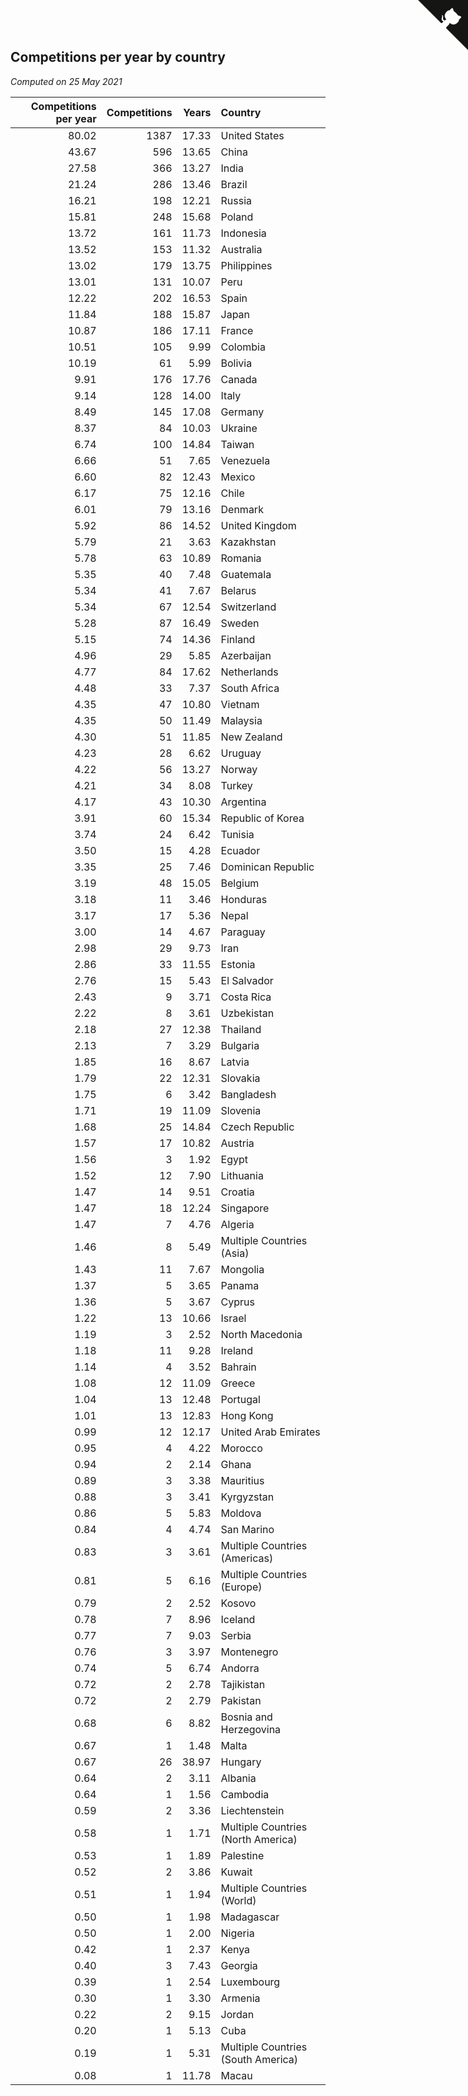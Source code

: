 ## Competitions per year by country

*Computed on 25 May 2021*

| Competitions per year | Competitions | Years | Country |
| ---: | ---: | ---: | :--- |
| 80.02 | 1387 | 17.33 | United States |
| 43.67 | 596 | 13.65 | China |
| 27.58 | 366 | 13.27 | India |
| 21.24 | 286 | 13.46 | Brazil |
| 16.21 | 198 | 12.21 | Russia |
| 15.81 | 248 | 15.68 | Poland |
| 13.72 | 161 | 11.73 | Indonesia |
| 13.52 | 153 | 11.32 | Australia |
| 13.02 | 179 | 13.75 | Philippines |
| 13.01 | 131 | 10.07 | Peru |
| 12.22 | 202 | 16.53 | Spain |
| 11.84 | 188 | 15.87 | Japan |
| 10.87 | 186 | 17.11 | France |
| 10.51 | 105 | 9.99 | Colombia |
| 10.19 | 61 | 5.99 | Bolivia |
| 9.91 | 176 | 17.76 | Canada |
| 9.14 | 128 | 14.00 | Italy |
| 8.49 | 145 | 17.08 | Germany |
| 8.37 | 84 | 10.03 | Ukraine |
| 6.74 | 100 | 14.84 | Taiwan |
| 6.66 | 51 | 7.65 | Venezuela |
| 6.60 | 82 | 12.43 | Mexico |
| 6.17 | 75 | 12.16 | Chile |
| 6.01 | 79 | 13.16 | Denmark |
| 5.92 | 86 | 14.52 | United Kingdom |
| 5.79 | 21 | 3.63 | Kazakhstan |
| 5.78 | 63 | 10.89 | Romania |
| 5.35 | 40 | 7.48 | Guatemala |
| 5.34 | 41 | 7.67 | Belarus |
| 5.34 | 67 | 12.54 | Switzerland |
| 5.28 | 87 | 16.49 | Sweden |
| 5.15 | 74 | 14.36 | Finland |
| 4.96 | 29 | 5.85 | Azerbaijan |
| 4.77 | 84 | 17.62 | Netherlands |
| 4.48 | 33 | 7.37 | South Africa |
| 4.35 | 47 | 10.80 | Vietnam |
| 4.35 | 50 | 11.49 | Malaysia |
| 4.30 | 51 | 11.85 | New Zealand |
| 4.23 | 28 | 6.62 | Uruguay |
| 4.22 | 56 | 13.27 | Norway |
| 4.21 | 34 | 8.08 | Turkey |
| 4.17 | 43 | 10.30 | Argentina |
| 3.91 | 60 | 15.34 | Republic of Korea |
| 3.74 | 24 | 6.42 | Tunisia |
| 3.50 | 15 | 4.28 | Ecuador |
| 3.35 | 25 | 7.46 | Dominican Republic |
| 3.19 | 48 | 15.05 | Belgium |
| 3.18 | 11 | 3.46 | Honduras |
| 3.17 | 17 | 5.36 | Nepal |
| 3.00 | 14 | 4.67 | Paraguay |
| 2.98 | 29 | 9.73 | Iran |
| 2.86 | 33 | 11.55 | Estonia |
| 2.76 | 15 | 5.43 | El Salvador |
| 2.43 | 9 | 3.71 | Costa Rica |
| 2.22 | 8 | 3.61 | Uzbekistan |
| 2.18 | 27 | 12.38 | Thailand |
| 2.13 | 7 | 3.29 | Bulgaria |
| 1.85 | 16 | 8.67 | Latvia |
| 1.79 | 22 | 12.31 | Slovakia |
| 1.75 | 6 | 3.42 | Bangladesh |
| 1.71 | 19 | 11.09 | Slovenia |
| 1.68 | 25 | 14.84 | Czech Republic |
| 1.57 | 17 | 10.82 | Austria |
| 1.56 | 3 | 1.92 | Egypt |
| 1.52 | 12 | 7.90 | Lithuania |
| 1.47 | 14 | 9.51 | Croatia |
| 1.47 | 18 | 12.24 | Singapore |
| 1.47 | 7 | 4.76 | Algeria |
| 1.46 | 8 | 5.49 | Multiple Countries (Asia) |
| 1.43 | 11 | 7.67 | Mongolia |
| 1.37 | 5 | 3.65 | Panama |
| 1.36 | 5 | 3.67 | Cyprus |
| 1.22 | 13 | 10.66 | Israel |
| 1.19 | 3 | 2.52 | North Macedonia |
| 1.18 | 11 | 9.28 | Ireland |
| 1.14 | 4 | 3.52 | Bahrain |
| 1.08 | 12 | 11.09 | Greece |
| 1.04 | 13 | 12.48 | Portugal |
| 1.01 | 13 | 12.83 | Hong Kong |
| 0.99 | 12 | 12.17 | United Arab Emirates |
| 0.95 | 4 | 4.22 | Morocco |
| 0.94 | 2 | 2.14 | Ghana |
| 0.89 | 3 | 3.38 | Mauritius |
| 0.88 | 3 | 3.41 | Kyrgyzstan |
| 0.86 | 5 | 5.83 | Moldova |
| 0.84 | 4 | 4.74 | San Marino |
| 0.83 | 3 | 3.61 | Multiple Countries (Americas) |
| 0.81 | 5 | 6.16 | Multiple Countries (Europe) |
| 0.79 | 2 | 2.52 | Kosovo |
| 0.78 | 7 | 8.96 | Iceland |
| 0.77 | 7 | 9.03 | Serbia |
| 0.76 | 3 | 3.97 | Montenegro |
| 0.74 | 5 | 6.74 | Andorra |
| 0.72 | 2 | 2.78 | Tajikistan |
| 0.72 | 2 | 2.79 | Pakistan |
| 0.68 | 6 | 8.82 | Bosnia and Herzegovina |
| 0.67 | 1 | 1.48 | Malta |
| 0.67 | 26 | 38.97 | Hungary |
| 0.64 | 2 | 3.11 | Albania |
| 0.64 | 1 | 1.56 | Cambodia |
| 0.59 | 2 | 3.36 | Liechtenstein |
| 0.58 | 1 | 1.71 | Multiple Countries (North America) |
| 0.53 | 1 | 1.89 | Palestine |
| 0.52 | 2 | 3.86 | Kuwait |
| 0.51 | 1 | 1.94 | Multiple Countries (World) |
| 0.50 | 1 | 1.98 | Madagascar |
| 0.50 | 1 | 2.00 | Nigeria |
| 0.42 | 1 | 2.37 | Kenya |
| 0.40 | 3 | 7.43 | Georgia |
| 0.39 | 1 | 2.54 | Luxembourg |
| 0.30 | 1 | 3.30 | Armenia |
| 0.22 | 2 | 9.15 | Jordan |
| 0.20 | 1 | 5.13 | Cuba |
| 0.19 | 1 | 5.31 | Multiple Countries (South America) |
| 0.08 | 1 | 11.78 | Macau |


<a href="https://github.com/jonatanklosko/wca_statistics" class="github-corner" aria-label="View source on Github"><svg width="80" height="80" viewBox="0 0 250 250" style="fill:#151513; color:#fff; position: absolute; top: 0; border: 0; right: 0;" aria-hidden="true"><path d="M0,0 L115,115 L130,115 L142,142 L250,250 L250,0 Z"></path><path d="M128.3,109.0 C113.8,99.7 119.0,89.6 119.0,89.6 C122.0,82.7 120.5,78.6 120.5,78.6 C119.2,72.0 123.4,76.3 123.4,76.3 C127.3,80.9 125.5,87.3 125.5,87.3 C122.9,97.6 130.6,101.9 134.4,103.2" fill="currentColor" style="transform-origin: 130px 106px;" class="octo-arm"></path><path d="M115.0,115.0 C114.9,115.1 118.7,116.5 119.8,115.4 L133.7,101.6 C136.9,99.2 139.9,98.4 142.2,98.6 C133.8,88.0 127.5,74.4 143.8,58.0 C148.5,53.4 154.0,51.2 159.7,51.0 C160.3,49.4 163.2,43.6 171.4,40.1 C171.4,40.1 176.1,42.5 178.8,56.2 C183.1,58.6 187.2,61.8 190.9,65.4 C194.5,69.0 197.7,73.2 200.1,77.6 C213.8,80.2 216.3,84.9 216.3,84.9 C212.7,93.1 206.9,96.0 205.4,96.6 C205.1,102.4 203.0,107.8 198.3,112.5 C181.9,128.9 168.3,122.5 157.7,114.1 C157.9,116.9 156.7,120.9 152.7,124.9 L141.0,136.5 C139.8,137.7 141.6,141.9 141.8,141.8 Z" fill="currentColor" class="octo-body"></path></svg></a><style>.github-corner:hover .octo-arm{animation:octocat-wave 560ms ease-in-out}@keyframes octocat-wave{0%,100%{transform:rotate(0)}20%,60%{transform:rotate(-25deg)}40%,80%{transform:rotate(10deg)}}@media (max-width:500px){.github-corner:hover .octo-arm{animation:none}.github-corner .octo-arm{animation:octocat-wave 560ms ease-in-out}}</style>
